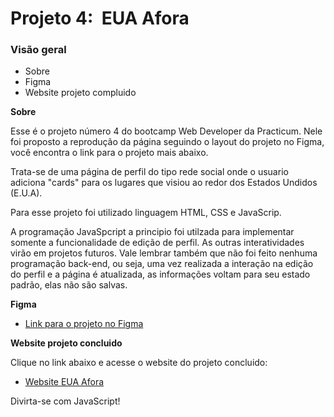 # Projeto 4:  EUA Afora

### Visão geral

* Sobre
* Figma
* Website projeto compluido

**Sobre**

Esse é o projeto número 4 do bootcamp Web Developer da Practicum. Nele foi proposto a reprodução da página seguindo o layout do projeto no Figma, você encontra o link para o projeto mais abaixo.

Trata-se de uma página de perfil do tipo rede social onde o usuario adiciona "cards" para os lugares que visiou ao redor dos Estados Undidos (E.U.A).

Para esse projeto foi utilizado linguagem HTML, CSS e JavaScrip.

A programação JavaSpcript a principio foi utilzada para implementar somente a funcionalidade de edição de perfil. As outras interatividades virão em projetos futuros. Vale lembrar também que não foi feito nenhuma programação back-end, ou seja, uma vez realizada a interação na edição do perfil e a página é atualizada, as informações voltam para seu estado padrão, elas não são salvas.

**Figma**

* [Link para o projeto no Figma](https://www.figma.com/file/XfB6BSINvliub43JgKza1e/WEB.-Sprint-4.-Around-The-U.S.-desktop-%2B-mobile-pt)

**Website projeto concluido**

Clique no link abaixo e acesse o website do projeto concluido:

* [Website EUA Afora](https://edu-fortes.github.io/web_project_4_ptbr/)

Divirta-se com JavaScript!
